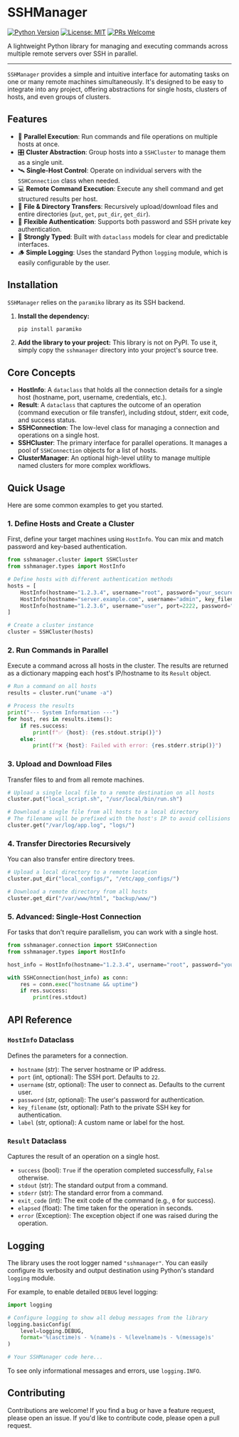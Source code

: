 # SSHManager

[![Python Version](https://img.shields.io/badge/python-3.7+-blue.svg)](https://www.python.org/downloads/)
[![License: MIT](https://img.shields.io/badge/License-MIT-yellow.svg)](https://opensource.org/licenses/MIT)
[![PRs Welcome](https://img.shields.io/badge/PRs-welcome-brightgreen.svg)](CONTRIBUTING.md)

A lightweight Python library for managing and executing commands across multiple remote servers over SSH in parallel.

---

`SSHManager` provides a simple and intuitive interface for automating tasks on one or many remote machines simultaneously. It's designed to be easy to integrate into any project, offering abstractions for single hosts, clusters of hosts, and even groups of clusters.

## Features

-   🚀 **Parallel Execution**: Run commands and file operations on multiple hosts at once.
-   🎛️ **Cluster Abstraction**: Group hosts into a `SSHCluster` to manage them as a single unit.
-   🛰️ **Single-Host Control**: Operate on individual servers with the `SSHConnection` class when needed.
-   💻 **Remote Command Execution**: Execute any shell command and get structured results per host.
-   📁 **File & Directory Transfers**: Recursively upload/download files and entire directories (`put`, `get`, `put_dir`, `get_dir`).
-   🔑 **Flexible Authentication**: Supports both password and SSH private key authentication.
-   📝 **Strongly Typed**: Built with `dataclass` models for clear and predictable interfaces.
-   🪵 **Simple Logging**: Uses the standard Python `logging` module, which is easily configurable by the user.

## Installation

`SSHManager` relies on the `paramiko` library as its SSH backend.

1.  **Install the dependency:**
    ```bash
    pip install paramiko
    ```

2.  **Add the library to your project:**
    This library is not on PyPI. To use it, simply copy the `sshmanager` directory into your project's source tree.

## Core Concepts

-   **HostInfo**: A `dataclass` that holds all the connection details for a single host (hostname, port, username, credentials, etc.).
-   **Result**: A `dataclass` that captures the outcome of an operation (command execution or file transfer), including stdout, stderr, exit code, and success status.
-   **SSHConnection**: The low-level class for managing a connection and operations on a single host.
-   **SSHCluster**: The primary interface for parallel operations. It manages a pool of `SSHConnection` objects for a list of hosts.
-   **ClusterManager**: An optional high-level utility to manage multiple named clusters for more complex workflows.

## Quick Usage

Here are some common examples to get you started.

### 1. Define Hosts and Create a Cluster

First, define your target machines using `HostInfo`. You can mix and match password and key-based authentication.

```python
from sshmanager.cluster import SSHCluster
from sshmanager.types import HostInfo

# Define hosts with different authentication methods
hosts = [
    HostInfo(hostname="1.2.3.4", username="root", password="your_secure_password"),
    HostInfo(hostname="server.example.com", username="admin", key_filename="~/.ssh/id_rsa"),
    HostInfo(hostname="1.2.3.6", username="user", port=2222, password="another_password"),
]

# Create a cluster instance
cluster = SSHCluster(hosts)
```

### 2. Run Commands in Parallel

Execute a command across all hosts in the cluster. The results are returned as a dictionary mapping each host's IP/hostname to its `Result` object.

```python
# Run a command on all hosts
results = cluster.run("uname -a")

# Process the results
print("--- System Information ---")
for host, res in results.items():
    if res.success:
        print(f"✅ {host}: {res.stdout.strip()}")
    else:
        print(f"❌ {host}: Failed with error: {res.stderr.strip()}")
```

### 3. Upload and Download Files

Transfer files to and from all remote machines.

```python
# Upload a single local file to a remote destination on all hosts
cluster.put("local_script.sh", "/usr/local/bin/run.sh")

# Download a single file from all hosts to a local directory
# The filename will be prefixed with the host's IP to avoid collisions
cluster.get("/var/log/app.log", "logs/")
```

### 4. Transfer Directories Recursively

You can also transfer entire directory trees.

```python
# Upload a local directory to a remote location
cluster.put_dir("local_configs/", "/etc/app_configs/")

# Download a remote directory from all hosts
cluster.get_dir("/var/www/html", "backup/www/")
```

### 5. Advanced: Single-Host Connection

For tasks that don't require parallelism, you can work with a single host.

```python
from sshmanager.connection import SSHConnection
from sshmanager.types import HostInfo

host_info = HostInfo(hostname="1.2.3.4", username="root", password="your_secure_password")

with SSHConnection(host_info) as conn:
    res = conn.exec("hostname && uptime")
    if res.success:
        print(res.stdout)
```

## API Reference

### `HostInfo` Dataclass

Defines the parameters for a connection.

-   `hostname` (str): The server hostname or IP address.
-   `port` (int, optional): The SSH port. Defaults to `22`.
-   `username` (str, optional): The user to connect as. Defaults to the current user.
-   `password` (str, optional): The user's password for authentication.
-   `key_filename` (str, optional): Path to the private SSH key for authentication.
-   `label` (str, optional): A custom name or label for the host.

### `Result` Dataclass

Captures the result of an operation on a single host.

-   `success` (bool): `True` if the operation completed successfully, `False` otherwise.
-   `stdout` (str): The standard output from a command.
-   `stderr` (str): The standard error from a command.
-   `exit_code` (int): The exit code of the command (e.g., `0` for success).
-   `elapsed` (float): The time taken for the operation in seconds.
-   `error` (Exception): The exception object if one was raised during the operation.

## Logging

The library uses the root logger named `"sshmanager"`. You can easily configure its verbosity and output destination using Python's standard `logging` module.

For example, to enable detailed `DEBUG` level logging:

```python
import logging

# Configure logging to show all debug messages from the library
logging.basicConfig(
    level=logging.DEBUG,
    format='%(asctime)s - %(name)s - %(levelname)s - %(message)s'
)

# Your SSHManager code here...
```

To see only informational messages and errors, use `logging.INFO`.

## Contributing

Contributions are welcome! If you find a bug or have a feature request, please open an issue. If you'd like to contribute code, please open a pull request.
